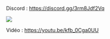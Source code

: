 Discord : https://discord.gg/3rm8Jdf2Vq

<img src="https://i.imgur.com/SZwNzzF.png">

Vidéo : https://youtu.be/kfb_0Cga0UU
